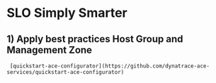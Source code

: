 # SLO Simply Smarter

## 1) Apply best practices Host Group and Management Zone
     [quickstart-ace-configurator](https://github.com/dynatrace-ace-services/quickstart-ace-configurator)

